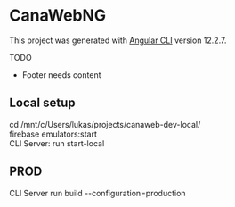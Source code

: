 # CanaWebNG

This project was generated with [Angular CLI](https://github.com/angular/angular-cli) version 12.2.7.

TODO
- Footer needs content



## Local setup
cd /mnt/c/Users/lukas/projects/canaweb-dev-local/  
firebase emulators:start  
CLI Server: run start-local  
  
## PROD 
CLI Server run build --configuration=production
